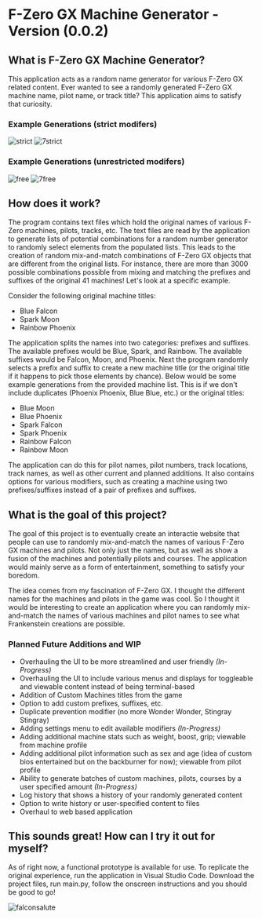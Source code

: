 # F-Zero GX Machine Generator - Version (0.0.2)

## What is F-Zero GX Machine Generator?
This application acts as a random name generator for various F-Zero GX related content. Ever wanted to see a randomly generated F-Zero GX machine name, pilot name, or track title? This application aims to satisfy that curiosity.

### Example Generations (strict modifers)
![strict](https://github.com/Lehgace/F-Zero-GX-Machine-Generator/assets/122835808/670bb722-a955-4e7d-89de-2ff1b93fae63)
![7strict](https://github.com/Lehgace/F-Zero-GX-Machine-Generator/assets/122835808/6f994686-c951-4606-be67-afe03e904844)
### Example Generations (unrestricted modifers)
![free](https://github.com/Lehgace/F-Zero-GX-Machine-Generator/assets/122835808/ca39279f-e132-4409-a703-490df90dba39)
![7free](https://github.com/Lehgace/F-Zero-GX-Machine-Generator/assets/122835808/40640bdd-42cb-484b-afbe-ed3a82796a70)


## How does it work?
The program contains text files which hold the original names of various F-Zero machines, pilots, tracks, etc. The text files are read by the application to generate lists of potential combinations for a random number generator to randomly select elements from the populated lists. This leads to the creation of random mix-and-match combinations of F-Zero GX objects that are different from the original lists. For instance, there are more than 3000 possible combinations possible from mixing and matching the prefixes and suffixes of the original 41 machines! Let's look at a specific example. 

Consider the following original machine titles: 
* Blue Falcon
* Spark Moon
* Rainbow Phoenix

The application splits the names into two categories: prefixes and suffixes. The available prefixes would be Blue, Spark, and Rainbow. The available suffixes would be Falcon, Moon, and Phoenix.
Next the program randomly selects a prefix and suffix to create a new machine title (or the original title if it happens to pick those elements by chance). Below would be some example generations from the provided machine list. This is if we don't include duplicates (Phoenix Phoenix, Blue Blue, etc.) or the original titles:
* Blue Moon
* Blue Phoenix
* Spark Falcon
* Spark Phoenix
* Rainbow Falcon
* Rainbow Moon

The application can do this for pilot names, pilot numbers, track locations, track names, as well as other current and planned additions. It also contains options for various modifiers, such as creating a machine using two prefixes/suffixes instead of a pair of prefixes and suffixes.

## What is the goal of this project?
The goal of this project is to eventually create an interactie website that people can use to randomly mix-and-match the names of various F-Zero GX machines and pilots. Not only just the names, but as well as show a fusion of the machines and potentially pilots and courses. The application would mainly serve as a form of entertainment, something to satisfy your boredom. 

The idea comes from my fascination of F-Zero GX. I thought the different names for the machines and pilots in the game was cool. So I thought it would be interesting to create an application where you can randomly mix-and-match the names of various machines and pilot names to see what Frankenstein creations are possible.

### Planned Future Additions and WIP
* Overhauling the UI to be more streamlined and user friendly _(In-Progress)_
* Overhauling the UI to include various menus and displays for toggleable and viewable content instead of being terminal-based
* Addition of Custom Machines titles from the game
* Option to add custom prefixes, suffixes, etc.
* Duplicate prevention modifier (no more Wonder Wonder, Stingray Stingray)
* Adding settings menu to edit available modifiers _(In-Progress)_
* Adding additional machine stats such as weight, boost, grip; viewable from machine profile
* Adding additional pilot information such as sex and age (idea of custom bios entertained but on the backburner for now); viewable from pilot profile
* Ability to generate batches of custom machines, pilots, courses by a user specified amount _(In-Progress)_
* Log history that shows a history of your randomly generated content
* Option to write history or user-specified content to files
* Overhaul to web based application

## This sounds great! How can I try it out for myself?
As of right now, a functional prototype is available for use. To replicate the original experience, run the application in Visual Studio Code. Download the project files, run main.py, follow the onscreen instructions and you should be good to go!

![falconsalute](https://github.com/Lehgace/F-Zero-GX-Machine-Generator/assets/122835808/2850884b-28fe-41bc-a28a-a54f7b4066ae)
